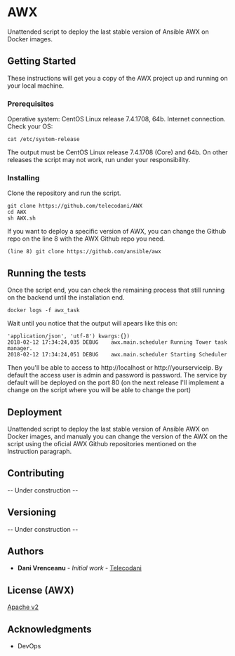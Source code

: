 # AWX

Unattended script to deploy the last stable version of Ansible AWX on Docker images.

## Getting Started

These instructions will get you a copy of the AWX project up and running on your local machine.

### Prerequisites

Operative system: CentOS Linux release 7.4.1708, 64b.
Internet connection.
Check your OS:
```
cat /etc/system-release
```
The output must be CentOS Linux release 7.4.1708 (Core) and 64b. On other releases the script may not work, run under your responsibility.

### Installing

Clone the repository and run the script.

```
git clone https://github.com/telecodani/AWX
cd AWX
sh AWX.sh
```
If you want to deploy a specific version of AWX, you can change the Github repo on the line 8 with the AWX Github repo you need.
```
(line 8) git clone https://github.com/ansible/awx
```

## Running the tests

Once the script end, you can check the remaining process that still running on the backend until the installation end.

```
docker logs -f awx_task
```
Wait until you notice that the output will apears like this on:

```
'application/json', 'utf-8') kwargs:{})
2018-02-12 17:34:24,035 DEBUG    awx.main.scheduler Running Tower task manager.
2018-02-12 17:34:24,051 DEBUG    awx.main.scheduler Starting Scheduler
```
Then you'll be able to access to http://localhost or http://yourserviceip. By default the access user is admin and password is password. The service by default will be deployed on the port 80 (on the next release I'll implement a change on the script where you will be able to change the port)

## Deployment

Unattended script to deploy the last stable version of Ansible AWX on Docker images, and manualy you can change the version of the AWX on the script using the oficial AWX Github repositories mentioned on the Instruction paragraph.

## Contributing

 -- Under construction --

## Versioning

 -- Under construction --

## Authors

* **Dani Vrenceanu** - *Initial work* - [Telecodani](https://github.com/telecodani)

## License (AWX)

[Apache v2](https://github.com/ansible/awx/blob/devel/LICENSE.md)

## Acknowledgments

* DevOps
